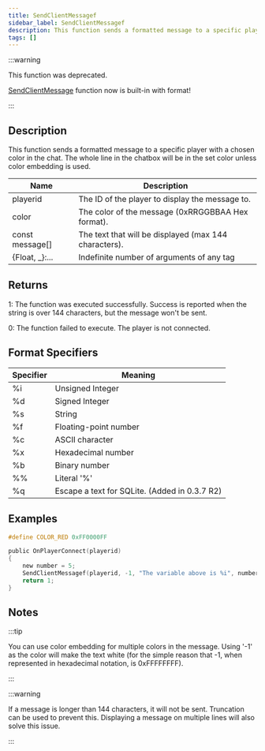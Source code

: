 ```yaml
---
title: SendClientMessagef
sidebar_label: SendClientMessagef
description: This function sends a formatted message to a specific player with a chosen color in the chat.
tags: []
---
```


<VersionWarn version='open.mp beta build 6' />

:::warning

This function was deprecated.

[SendClientMessage](SendClientMessage) function now is built-in with format!

:::

## Description

This function sends a formatted message to a specific player with a chosen color in the chat. The whole line in the chatbox will be in the set color unless color embedding is used.

| Name            | Description                                           |
| --------------- | ----------------------------------------------------- |
| playerid        | The ID of the player to display the message to.       |
| color           | The color of the message (0xRRGGBBAA Hex format).     |
| const message[] | The text that will be displayed (max 144 characters). |
| \{Float, _\}:...   | Indefinite number of arguments of any tag             |

## Returns

1: The function was executed successfully. Success is reported when the string is over 144 characters, but the message won't be sent.

0: The function failed to execute. The player is not connected.

## Format Specifiers

| Specifier | Meaning                                       |
| --------- | --------------------------------------------- |
| %i        | Unsigned Integer                              |
| %d        | Signed Integer                                |
| %s        | String                                        |
| %f        | Floating-point number                         |
| %c        | ASCII character                               |
| %x        | Hexadecimal number                            |
| %b        | Binary number                                 |
| %%        | Literal '%'                                   |
| %q        | Escape a text for SQLite. (Added in 0.3.7 R2) |

## Examples

```c
#define COLOR_RED 0xFF0000FF

public OnPlayerConnect(playerid)
{
    new number = 5;
    SendClientMessagef(playerid, -1, "The variable above is %i", number);
    return 1;
}
```

## Notes

:::tip

You can use color embedding for multiple colors in the message. Using '-1' as the color will make the text white (for the simple reason that -1, when represented in hexadecimal notation, is 0xFFFFFFFF).

:::

:::warning

If a message is longer than 144 characters, it will not be sent. Truncation can be used to prevent this. Displaying a message on multiple lines will also solve this issue.

:::
